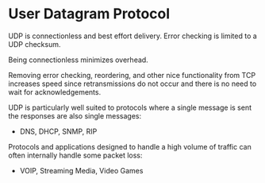 # User Datagram Protocol

UDP is connectionless and best effort delivery. Error checking is limited to a UDP checksum.



Being connectionless minimizes overhead.



Removing error checking, reordering, and other nice functionality from TCP increases speed since retransmissions do not occur and there is no need to wait for acknowledgements.



UDP is particularly well suited to protocols where a single message is sent the responses are also single messages:

*  DNS, DHCP, SNMP, RIP



Protocols and applications designed to handle a high volume of traffic can often internally handle some packet loss:

*  VOIP, Streaming Media, Video Games




